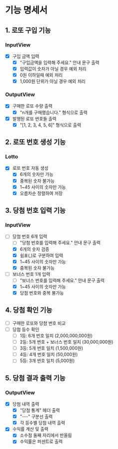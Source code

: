 # 기능 명세서

## 1. 로또 구입 기능
### InputView
- [x] 구입 금액 입력
  - [x] "구입금액을 입력해 주세요." 안내 문구 출력
  - [x] 입력값이 숫자가 아닐 경우 예외 처리
  - [x] 0원 이하일때 예외 처리
  - [x] 1,000원 단위가 아닐 경우 예외 처리
### OutputView
- [x] 구매한 로또 수량 출력
  - [x] "n개를 구매했습니다." 형식으로 출력
- [x] 발행된 로또 번호들 출력
  - [x] "[1, 2, 3, 4, 5, 6]" 형식으로 출력
## 2. 로또 번호 생성 기능
### Lotto
- [x] 로또 번호 자동 생성
  - [x] 6개의 숫자만 가능
  - [x] 중복된 숫자 불가능
  - [x] 1~45 사이의 숫자만 가능
  - [x] 오름차순 정렬하여 저장

## 3. 당첨 번호 입력 기능
### InputView
- [ ] 당첨 번호 6개 입력
  - [ ] "당첨 번호를 입력해 주세요." 안내 문구 출력
  - [x] 6개의 숫자 검증
  - [x] 쉼표(,)로 구분하여 입력
  - [x] 1~45 사이의 숫자만 가능
  - [x] 중복된 숫자 불가능
- [ ] 보너스 번호 1개 입력
  - [ ] "보너스 번호를 입력해 주세요." 안내 문구 출력
  - [x] 1~45 사이의 숫자만 가능
  - [x] 당첨 번호와 중복 불가능

## 4. 당첨 확인 기능
- [ ] 구매한 로또와 당첨 번호 비교
- [ ] 당첨 등수 확인
  - [ ] 1등: 6개 번호 일치 (2,000,000,000원)
  - [ ] 2등: 5개 번호 + 보너스 번호 일치 (30,000,000원)
  - [ ] 3등: 5개 번호 일치 (1,500,000원)
  - [ ] 4등: 4개 번호 일치 (50,000원)
  - [ ] 5등: 3개 번호 일치 (5,000원)

## 5. 당첨 결과 출력 기능
### OutputView
- [x] 당첨 내역 출력
  - [x] "당첨 통계" 헤더 출력
  - [x] "---" 구분선 출력
  - [x] 각 등수별 당첨 내역 출력
- [x] 수익률 계산 및 출력
  - [x] 소수점 둘째 자리에서 반올림
  - [x] 수익률은 퍼센트로 출력